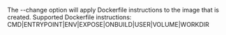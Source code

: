 The --change option will apply Dockerfile instructions to the image that is created. Supported Dockerfile instructions: CMD|ENTRYPOINT|ENV|EXPOSE|ONBUILD|USER|VOLUME|WORKDIR

